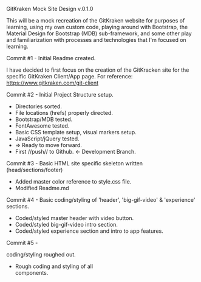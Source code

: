 GitKraken Mock Site Design
v.0.1.0

This will be a mock recreation of the GitKraken website for purposes of learning, using my own custom code, playing around with Bootstrap, the Material Design for Bootstrap (MDB) sub-framework, and some other play and familiarization with processes and technologies that I'm focused on learning.

Commit #1 - Initial Readme created.

I have decided to first focus on the creation of the GitKracken site for the specific GitKraken Client/App page.
For reference: https://www.gitkraken.com/git-client

Commit #2 - Initial Project Structure setup.
* Directories sorted.
* File locations (hrefs) properly directed.
* Bootstrap/MDB tested.
* FontAwesome tested.
* Basic CSS template setup, visual markers setup.
* JavaScript/jQuery tested.
* => Ready to move forward.
* First //push// to Github. <- Development Branch.

Commit #3 - Basic HTML site specific skeleton written (head/sections/footer)
* Added master color reference to style.css file.
* Modified Readme.md

Commit #4 - Basic coding/styling of 'header', 'big-gif-video' & 'experience' sections.
* Coded/styled master header with video button.
* Coded/styled big-gif-video intro section.
* Coded/styled experience section and intro to app features.

Commit #5 - <Main> coding/styling roughed out.
* Rough coding and styling of all <main> components.